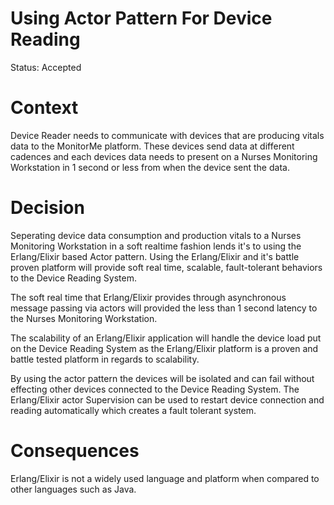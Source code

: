 # Using Actor Pattern For Device Reading

Status: Accepted

# Context

Device Reader needs to communicate with devices that are producing
vitals data to the MonitorMe platform.  These devices send data at 
different cadences and each devices data needs to present on a Nurses 
Monitoring Workstation in 1 second or less from when the device sent the data. 

# Decision

Seperating device data consumption and production vitals to a Nurses Monitoring
Workstation in a soft realtime fashion lends it's to using the Erlang/Elixir based 
Actor pattern.  Using the Erlang/Elixir and it's battle proven platform will
provide soft real time, scalable, fault-tolerant behaviors to the Device Reading
System.

The soft real time that Erlang/Elixir provides through asynchronous message passing via actors
will provided the less than 1 second latency to the Nurses Monitoring Workstation.

The scalability of an Erlang/Elixir application will handle the device load put on the Device 
Reading System as the Erlang/Elixir platform is a proven and battle tested platform in
regards to scalability.

By using the actor pattern the devices will be isolated and can fail without effecting other 
devices connected to the Device Reading System. The Erlang/Elixir actor Supervision can be used to 
restart device connection and reading automatically which creates a fault tolerant system.


# Consequences

Erlang/Elixir is not a widely used language and platform when compared to other languages such
as Java.
